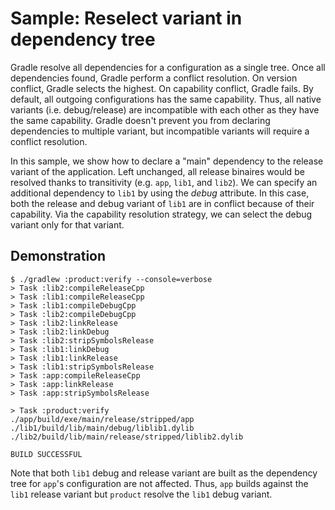 # Sample: Reselect variant in dependency tree

Gradle resolve all dependencies for a configuration as a single tree.
Once all dependencies found, Gradle perform a conflict resolution.
On version conflict, Gradle selects the highest.
On capability conflict, Gradle fails.
By default, all outgoing configurations has the same capability.
Thus, all native variants (i.e. debug/release) are incompatible with each other as they have the same capability.
Gradle doesn't prevent you from declaring dependencies to multiple variant, but incompatible variants will require a conflict resolution.

In this sample, we show how to declare a "main" dependency to the release variant of the application.
Left unchanged, all release binaires would be resolved thanks to transitivity (e.g. `app`, `lib1`, and `lib2`).
We can specify an additional dependency to `lib1` by using the _debug_ attribute.
In this case, both the release and debug variant of `lib1` are in conflict because of their capability.
Via the capability resolution strategy, we can select the debug variant only for that variant.

## Demonstration

```
$ ./gradlew :product:verify --console=verbose
> Task :lib2:compileReleaseCpp
> Task :lib1:compileReleaseCpp
> Task :lib1:compileDebugCpp
> Task :lib2:compileDebugCpp
> Task :lib2:linkRelease
> Task :lib2:linkDebug
> Task :lib2:stripSymbolsRelease
> Task :lib1:linkDebug
> Task :lib1:linkRelease
> Task :lib1:stripSymbolsRelease
> Task :app:compileReleaseCpp
> Task :app:linkRelease
> Task :app:stripSymbolsRelease

> Task :product:verify
./app/build/exe/main/release/stripped/app
./lib1/build/lib/main/debug/liblib1.dylib
./lib2/build/lib/main/release/stripped/liblib2.dylib

BUILD SUCCESSFUL
```

Note that both `lib1` debug and release variant are built as the dependency tree for `app`'s configuration are not affected.
Thus, `app` builds against the `lib1` release variant but `product` resolve the `lib1` debug variant.

